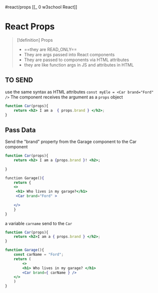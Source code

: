 #react/props
[[_ 0 w3school React]]

# React Props
>[!definition] Props
>- ==they are READ_ONLY==
>- They are args passed into React components
>- They are passed to components via HTML attributes
>- they are like function args in JS and attributes in HTML


## TO SEND
use the same syntax as HTML attributes
`const myEle = <Car brand="Ford" />`
The component receives the argument as a `props` object
```jsx
function Car(props){
	return <h2> I am a  { props.brand } </h2>;
}
```

## Pass Data
Send the "brand" property from the Garage component to the Car component

```jsx
function Car(props){
	return <h2> I am a {props.brand }! <h2>;
	
}

function Garage(){
	return {
	<>
	 <h1> Who lives in my garage?</h1>
	 <Car brand="Ford" >
	
	</>
	}
}
```

a variable `carname` send to the `Car`
```jsx
function Car(props){
	return <h2>I am a { props.brand } </h2>;
}

function Garage(){
	const carName = "Ford";
	return (
		<>
		<h1> Who lives in my garage? </h1>
		<Car brand={ carName } />
	</>
	)
}


```

